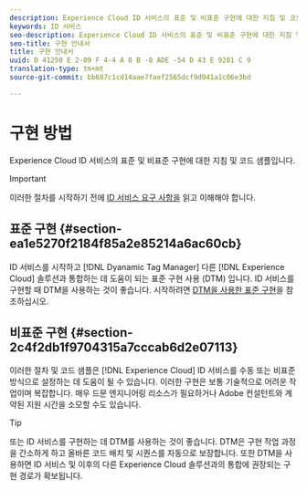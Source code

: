 ```yaml
---
description: Experience Cloud ID 서비스의 표준 및 비표준 구현에 대한 지침 및 코드 샘플입니다.
keywords: ID 서비스
seo-description: Experience Cloud ID 서비스의 표준 및 비표준 구현에 대한 지침 및 코드 샘플입니다.
seo-title: 구현 안내서
title: 구현 안내서
uuid: D 41250 E 2-09 F 4-4 A 8 B -8 ADE -54 D 43 E 9281 C 9
translation-type: tm+mt
source-git-commit: bb687c1cd14aae7faef2565dcf9d041a1c06e3bd

---
```



# 구현 방법

Experience Cloud ID 서비스의 표준 및 비표준 구현에 대한 지침 및 코드 샘플입니다.

>[!IMPORTANT]
>
>이러한 절차를 시작하기 전에 [ID 서비스 요구 사항을](../mcvid-reference/mcvid-requirements.md) 읽고 이해해야 합니다.

## 표준 구현 {#section-ea1e5270f2184f85a2e85214a6ac60cb}

ID 서비스를 시작하고 [!DNL Dyanamic Tag Manager] 다른 [!DNL Experience Cloud] 솔루션과 통합하는 데 도움이 되는 표준 구현 사용 (DTM) 입니다. ID 서비스를 구현할 때 DTM을 사용하는 것이 좋습니다. 시작하려면 [DTM을 사용한 표준 구현](../mcvid-implementation-guides/mcvid-standard.md#concept-89cd0199a9634fc48644f2d61e3d2445)을 참조하십시오.

## 비표준 구현 {#section-2c4f2db1f9704315a7cccab6d2e07113}

이러한 절차 및 코드 샘플은 [!DNL Experience Cloud] ID 서비스를 수동 또는 비표준 방식으로 설정하는 데 도움이 될 수 있습니다. 이러한 구현은 보통 기술적으로 어려운 작업이며 복잡합니다. 매우 드문 엔지니어링 리소스가 필요하거나 Adobe 컨설턴트와 계약된 지원 시간을 소모할 수도 있습니다.

>[!TIP]
>
>또는 ID 서비스를 구현하는 데 DTM를 사용하는 것이 좋습니다. DTM은 구현 작업 과정을 간소하게 하고 올바른 코드 배치 및 시퀀스를 자동으로 보장합니다. 또한 DTM을 사용하면 ID 서비스 및 이후의 다른 Experience Cloud 솔루션과의 통합에 권장되는 구현 경로가 확보됩니다.

